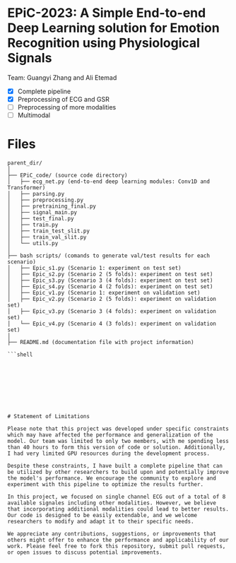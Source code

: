 # EPiC-2023: A Simple End-to-end Deep Learning solution for Emotion Recognition using Physiological Signals


Team: Guangyi Zhang and Ali Etemad 



- [x] Complete pipeline
- [x] Preprocessing of ECG and GSR
- [ ] Preprocessing of more modalities
- [ ] Multimodal 

# Files 


```shell
parent_dir/
│
├── EPiC_code/ (source code directory)
│   ├── ecg_net.py (end-to-end deep learning modules: Conv1D and Transformer)
│   ├── parsing.py 
│   ├── preprocessing.py 
│   ├── pretraining_final.py 
│   ├── signal_main.py
│   ├── test_final.py
│   ├── train.py
│   ├── train_test_slit.py
│   ├── train_val_slit.py
│   └── utils.py
│
├── bash scripts/ (comands to generate val/test results for each scenario)
│   ├── Epic_s1.py (Scenario 1: experiment on test set)
│   ├── Epic_s2.py (Scenario 2 (5 folds): experiment on test set)
│   ├── Epic_s3.py (Scenario 3 (4 folds): experiment on test set)
│   ├── Epic_s4.py (Scenario 4 (2 folds): experiment on test set)
│   ├── Epic_v1.py (Scenario 1: experiment on validation set)
│   ├── Epic_v2.py (Scenario 2 (5 folds): experiment on validation set)
│   ├── Epic_v3.py (Scenario 3 (4 folds): experiment on validation set)
│   └── Epic_v4.py (Scenario 4 (3 folds): experiment on validation set)
│
├── README.md (documentation file with project information)

```shell









# Statement of Limitations

Please note that this project was developed under specific constraints which may have affected the performance and generalization of the model. Our team was limited to only two members, with me spending less than 40 hours to form this version of code or solution. Additionally, I had very limited GPU resources during the development process.

Despite these constraints, I have built a complete pipeline that can be utilized by other researchers to build upon and potentially improve the model's performance. We encourage the community to explore and experiment with this pipeline to optimize the results further.

In this project, we focused on single channel ECG out of a total of 8 available signales including other modalities. However, we believe that incorporating additional modalities could lead to better results. Our code is designed to be easily extendable, and we welcome researchers to modify and adapt it to their specific needs.

We appreciate any contributions, suggestions, or improvements that others might offer to enhance the performance and applicability of our work. Please feel free to fork this repository, submit pull requests, or open issues to discuss potential improvements. 
